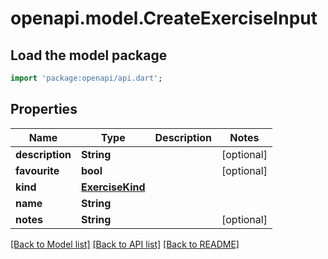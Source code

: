 # openapi.model.CreateExerciseInput

## Load the model package
```dart
import 'package:openapi/api.dart';
```

## Properties
Name | Type | Description | Notes
------------ | ------------- | ------------- | -------------
**description** | **String** |  | [optional] 
**favourite** | **bool** |  | [optional] 
**kind** | [**ExerciseKind**](ExerciseKind.md) |  | 
**name** | **String** |  | 
**notes** | **String** |  | [optional] 

[[Back to Model list]](../README.md#documentation-for-models) [[Back to API list]](../README.md#documentation-for-api-endpoints) [[Back to README]](../README.md)


